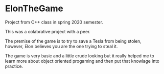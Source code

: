 # ElonTheGame


Project from C++ class in spring 2020 semester. 

This was a colabrative project with a peer.

The premise of the game is to try to save a Tesla from being stolen, however, Elon believes you are the one
trying to steal it.

The game is very basic and a little crude looking but it really helped me to learn more about object oriented
progaming and then put that knowlage into practice. 
